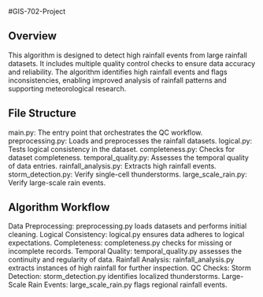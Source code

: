#GIS-702-Project

## Overview

This algorithm is designed to detect high rainfall events from large rainfall datasets. It includes multiple quality control checks to ensure data accuracy and reliability. The algorithm identifies high rainfall events and flags inconsistencies, enabling improved analysis of rainfall patterns and supporting meteorological research.

## File Structure

main.py: The entry point that orchestrates the QC workflow.
preprocessing.py: Loads and preprocesses the rainfall datasets.
logical.py: Tests logical consistency in the dataset.
completeness.py: Checks for dataset completeness.
temporal_quality.py: Assesses the temporal quality of data entries.
rainfall_analysis.py: Extracts high rainfall events.
storm_detection.py: Verify single-cell thunderstorms.
large_scale_rain.py: Verify large-scale rain events.

## Algorithm Workflow

Data Preprocessing: preprocessing.py loads datasets and performs initial cleaning.
Logical Consistency: logical.py ensures data adheres to logical expectations.
Completeness: completeness.py checks for missing or incomplete records.
Temporal Quality: temporal_quality.py assesses the continuity and regularity of data.
Rainfall Analysis: rainfall_analysis.py extracts instances of high rainfall for further inspection.
QC Checks:
Storm Detection: storm_detection.py identifies localized thunderstorms.
Large-Scale Rain Events: large_scale_rain.py flags regional rainfall events.

